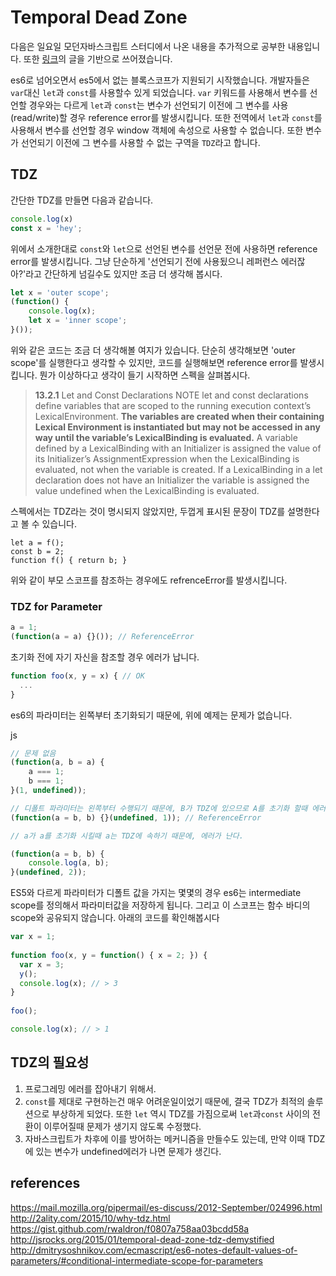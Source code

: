 # Temporal Dead Zone

다음은 일요일 모던자바스크립트 스터디에서 나온 내용을 추가적으로 공부한 내용입니다. 또한 [링크](http://jsrocks.org/2015/01/temporal-dead-zone-tdz-demystified)의 글을 기반으로 쓰어졌습니다.


es6로 넘어오면서 es5에서 없는 블록스코프가 지원되기 시작했습니다. 개발자들은 `var`대신 `let`과 `const`를 사용할수 있게 되었습니다. `var` 키워드를 사용해서 변수를 선언할 경우와는 다르게 `let`과 `const`는 변수가 선언되기 이전에 그 변수를 사용(read/write)할 경우 reference error를 발생시킵니다. 또한 전역에서 `let`과 `const`를 사용해서 변수를 선언할 경우 window 객체에 속성으로 사용할 수 없습니다. 또한 변수가 선언되기 이전에 그 변수를 사용할 수 없는 구역을 `TDZ`라고 합니다.

## TDZ

간단한 TDZ를 만들면 다음과 같습니다.

```js
console.log(x)
const x = 'hey';
```

위에서 소개한대로 `const`와 `let`으로 선언된 변수를 선언문 전에 사용하면 reference error를 발생시킵니다. 그냥 단순하게 '선언되기 전에 사용됬으니 레퍼런스 에러잖아?'라고 간단하게 넘길수도 있지만 조금 더 생각해 봅시다.

```js
let x = 'outer scope';
(function() {
    console.log(x);
    let x = 'inner scope';
}());
```

위와 같은 코드는 조금 더 생각해볼 여지가 있습니다. 단순히 생각해보면 'outer scope'를 실행한다고 생각할 수 있지만, 코드를 실행해보면 reference error를 발생시킵니다. 뭔가 이상하다고 생각이 들기 시작하면 스펙을 살펴봅시다.

> **13.2.1** Let and Const Declarations
NOTE let and const declarations define variables that are scoped to the running execution context’s LexicalEnvironment. **The variables are created when their containing Lexical Environment is instantiated but may not be accessed in any way until the variable’s LexicalBinding is evaluated.** A variable defined by a LexicalBinding with an Initializer is assigned the value of its Initializer’s AssignmentExpression when the LexicalBinding is evaluated, not when the variable is created. If a LexicalBinding in a let declaration does not have an Initializer the variable is assigned the value undefined when the LexicalBinding is evaluated.

스펙에서는 TDZ라는 것이 명시되지 않았지만, 두껍게 표시된 문장이 TDZ를 설명한다고 볼 수 있습니다.

```
let a = f();
const b = 2;
function f() { return b; }
```

위와 같이 부모 스코프를 참조하는 경우에도 refrenceError를 발생시킵니다.


### TDZ for Parameter

```js
a = 1;
(function(a = a) {}()); // ReferenceError
```

초기화 전에 자기 자신을 참조할 경우 에러가 납니다.

```js
function foo(x, y = x) { // OK
  ...
}
```

es6의 파라미터는 왼쪽부터 초기화되기 때문에, 위에 예제는 문제가 없습니다.

js
```js
// 문제 없음
(function(a, b = a) {
    a === 1;
    b === 1;
}(1, undefined));

// 디폴트 파라미터는 왼쪽부터 수행되기 때문에, B가 TDZ에 있으므로 A를 초기화 할때 에러가 난다.
(function(a = b, b) {}(undefined, 1)); // ReferenceError

// a가 a를 초기화 시킬때 a는 TDZ에 속하기 때문에, 에러가 난다. 

(function(a = b, b) {
    console.log(a, b);
}(undefined, 2));
```

ES5와 다르게 파라미터가 디폴트 값을 가지는 몇몇의 경우 es6는 intermediate scope를 정의해서 파라미터값을 저장하게 됩니다. 그리고 이 스코프는 함수 바디의 scope와 공유되지 않습니다. 아래의 코드를 확인해봅시다

```js
var x = 1;
 
function foo(x, y = function() { x = 2; }) {
  var x = 3;
  y();
  console.log(x); // > 3
}
 
foo();

console.log(x); // > 1
```

## TDZ의 필요성

1. 프로그레밍 에러를 잡아내기 위해서.
2. `const`를 제대로 구현하는건 매우 어려운일이었기 때문에, 결국 TDZ가 최적의 솔루션으로 부상하게 되었다. 또한 `let` 역시 TDZ를 가짐으로써 `let`과`const` 사이의 전환이 이루어질때 문제가 생기지 않도록 수정했다. 
3. 자바스크립트가 차후에 이를 방어하는 메커니즘을 만들수도 있는데, 만약 이때 TDZ에 있는 변수가 undefined에러가 나면 문제가 생긴다.

## references

https://mail.mozilla.org/pipermail/es-discuss/2012-September/024996.html
http://2ality.com/2015/10/why-tdz.html
https://gist.github.com/rwaldron/f0807a758aa03bcdd58a
http://jsrocks.org/2015/01/temporal-dead-zone-tdz-demystified
http://dmitrysoshnikov.com/ecmascript/es6-notes-default-values-of-parameters/#conditional-intermediate-scope-for-parameters
